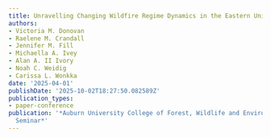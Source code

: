 ```yaml
---
title: Unravelling Changing Wildfire Regime Dynamics in the Eastern United States
authors:
- Victoria M. Donovan
- Raelene M. Crandall
- Jennifer M. Fill
- Michaella A. Ivey
- Alan A. II Ivory
- Noah C. Weidig
- Carissa L. Wonkka
date: '2025-04-01'
publishDate: '2025-10-02T18:27:50.082589Z'
publication_types:
- paper-conference
publication: '*Auburn University College of Forest, Wildlife and Environment Invited
  Seminar*'
---
```

